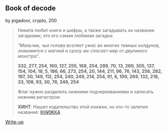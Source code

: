 ## Book of decode
by pigadoor, crypto, 200

> Никита любит книги и шифры, а также загадывать их название загадками, это его самая любимая загадка:
>
> *"Мальчик, чья голова вселяет ужас во многих темных колдунов, знакомится с магией и сразу же спасает мир от двуликого монстра"*.
>
> **332, 277, 254, 160, 127, 255, 168, 254, 289, 70, 13, 269, 305, 137, 154, 104, 18, 5, 186, 66, 273, 254, 20, 144, 211, 96, 76, 143, 256, 282, 197, 30, 149, 112, 254, 240, 249, 214, 254, 91, 6, 100, 269, 132, 218, 33, 108, 93, 30, 76, 246, 254**
>
> Флаг нужно разделить нижними подчеркиваниями и записать нижним регистром
>
>**ХИНТ**: Нашел издательство этой книжки, но кто-то залепил название: [КНИЖКА](book.png)

[Write-up](WRITEUP.md)
